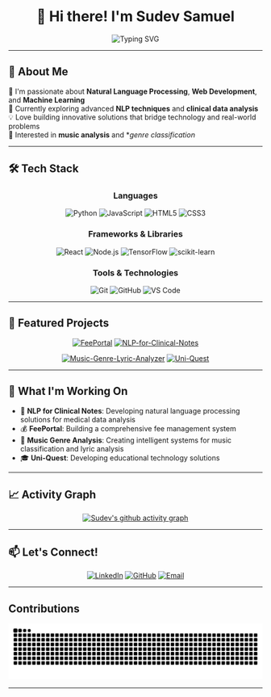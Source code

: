 <div align="center">
  
# 👋 Hi there! I'm Sudev Samuel

<img src="https://readme-typing-svg.herokuapp.com?font=Fira+Code&pause=1000&color=2196F3&center=true&vCenter=true&width=435&lines=Software+Developer;NLP+Enthusiast;Full+Stack+Developer;Machine+Learning+Explorer" alt="Typing SVG" />

</div>

---

## 🚀 About Me

🔭 I'm passionate about **Natural Language Processing**, **Web Development**, and **Machine Learning**  
🌱 Currently exploring advanced **NLP techniques** and **clinical data analysis**  
💡 Love building innovative solutions that bridge technology and real-world problems  
🎵 Interested in **music analysis** and **genre classification* 

---

## 🛠️ Tech Stack

<div align="center">

### Languages
![Python](https://img.shields.io/badge/python-3670A0?style=for-the-badge&logo=python&logoColor=ffdd54)
![JavaScript](https://img.shields.io/badge/javascript-%23323330.svg?style=for-the-badge&logo=javascript&logoColor=%23F7DF1E)
![HTML5](https://img.shields.io/badge/html5-%23E34F26.svg?style=for-the-badge&logo=html5&logoColor=white)
![CSS3](https://img.shields.io/badge/css3-%231572B6.svg?style=for-the-badge&logo=css3&logoColor=white)

### Frameworks & Libraries
![React](https://img.shields.io/badge/react-%2320232a.svg?style=for-the-badge&logo=react&logoColor=%2361DAFB)
![Node.js](https://img.shields.io/badge/node.js-6DA55F?style=for-the-badge&logo=node.js&logoColor=white)
![TensorFlow](https://img.shields.io/badge/TensorFlow-%23FF6F00.svg?style=for-the-badge&logo=TensorFlow&logoColor=white)
![scikit-learn](https://img.shields.io/badge/scikit--learn-%23F7931E.svg?style=for-the-badge&logo=scikit-learn&logoColor=white)

### Tools & Technologies
![Git](https://img.shields.io/badge/git-%23F05033.svg?style=for-the-badge&logo=git&logoColor=white)
![GitHub](https://img.shields.io/badge/github-%23121011.svg?style=for-the-badge&logo=github&logoColor=white)
![VS Code](https://img.shields.io/badge/Visual%20Studio%20Code-0078d7.svg?style=for-the-badge&logo=visual-studio-code&logoColor=white)

</div>

---

## 🌟 Featured Projects

<div align="center">

[![FeePortal](https://github-readme-stats.vercel.app/api/pin/?username=SudevSamuel07&repo=FeePortal&theme=tokyonight)](https://github.com/SudevSamuel07/FeePortal)
[![NLP-for-Clinical-Notes](https://github-readme-stats.vercel.app/api/pin/?username=SudevSamuel07&repo=NLP-for-Clinical-Notes&theme=tokyonight)](https://github.com/SudevSamuel07/NLP-for-Clinical-Notes)

[![Music-Genre-Lyric-Analyzer](https://github-readme-stats.vercel.app/api/pin/?username=SudevSamuel07&repo=Music-Genre-Lyric-Analyzer&theme=tokyonight)](https://github.com/SudevSamuel07/Music-Genre-Lyric-Analyzer)
[![Uni-Quest](https://github-readme-stats.vercel.app/api/pin/?username=SudevSamuel07&repo=Uni-Quest&theme=tokyonight)](https://github.com/SudevSamuel07/Uni-Quest)

</div>

---

## 💼 What I'm Working On

- 🔬 **NLP for Clinical Notes**: Developing natural language processing solutions for medical data analysis
- 💰 **FeePortal**: Building a comprehensive fee management system
- 🎵 **Music Genre Analysis**: Creating intelligent systems for music classification and lyric analysis
- 🎓 **Uni-Quest**: Developing educational technology solutions

---

## 📈 Activity Graph

<div align="center">
  
[![Sudev's github activity graph](https://github-readme-activity-graph.vercel.app/graph?username=SudevSamuel07&theme=tokyo-night)](https://github.com/ashutosh00710/github-readme-activity-graph)

</div>

---

## 📫 Let's Connect!

<div align="center">

[![LinkedIn](https://img.shields.io/badge/LinkedIn-%230077B5.svg?style=for-the-badge&logo=linkedin&logoColor=white)](https://www.linkedin.com/in/sudev-samuel-mallampati-0a4a06249/)
[![GitHub](https://img.shields.io/badge/GitHub-%23121011.svg?style=for-the-badge&logo=github&logoColor=white)](https://github.com/SudevSamuel07)
[![Email](https://img.shields.io/badge/Email-D14836?style=for-the-badge&logo=gmail&logoColor=white)](mailto:sudevsamuel07@gmail.com)

</div>

---

## Contributions

<div align="center">
  
![Pac-Man Contributions](https://github.com/SudevSamuel07/SudevSamuel07/blob/output/github-contribution-grid-snake-dark.svg)

</div>

---

</div>
